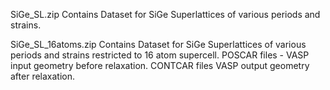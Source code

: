 SiGe_SL.zip
Contains Dataset for SiGe Superlattices of various periods and strains.

SiGe_SL_16atoms.zip
Contains Dataset for SiGe Superlattices of various periods and strains restricted to 16 atom supercell.
POSCAR files - VASP input geometry before relaxation.
CONTCAR files VASP output geometry after relaxation.

